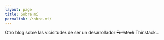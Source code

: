 ```yaml
---
layout: page
title: Sobre mí
permalink: /sobre-mi/
---
```


Otro blog sobre las vicisitudes de ser un desarrollador ~~Fullstack~~ Thinstack...
